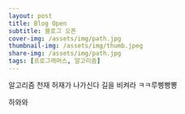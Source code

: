 ```yaml
---
layout: post
title: Blog Open
subtitle: 블로그 오픈
cover-img: /assets/img/path.jpg
thumbnail-img: /assets/img/thumb.jpeg
share-img: /assets/img/path.jpg
tags: [프로그래머스, 알고리즘]
---
```


알고리즘 천재 허재가 나가신다 길을 비켜라
ㅋㅋ루삥빵뽕


하와와
